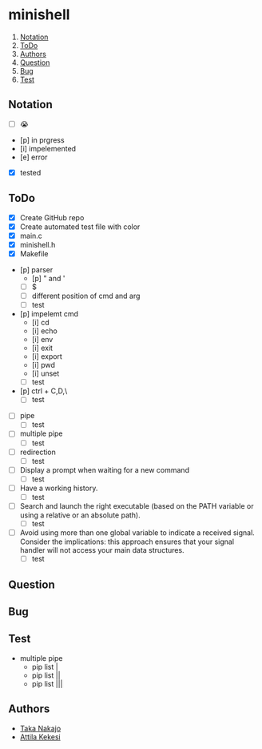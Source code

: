 # minishell
1. [Notation](#notation)
1. [ToDo](#todo)
1. [Authors](#authors)
1. [Question](#question)
1. [Bug](#bug)
1. [Test](#test)

## Notation
- [ ] 😭
- [p] in prgress
- [i] impelemented
- [e] error
- [x] tested

## ToDo
- [x] Create GitHub repo
- [x] Create automated test file with color
- [x] main.c
- [x] minishell.h
- [x] Makefile
- [p] parser
    - [p] " and '
    - [ ] $
    - [ ] different position of cmd and arg
    - [ ] test
- [p] impelemt cmd
    - [i] cd
    - [i] echo
    - [i] env
    - [i] exit
    - [i] export
    - [i] pwd
    - [i] unset
    - [ ] test
- [p] ctrl + C,D,\
    - [ ] test
- [ ] pipe
    - [ ] test
- [ ] multiple pipe
    - [ ] test
- [ ] redirection
    - [ ] test
- [ ] Display a prompt when waiting for a new command
    - [ ] test
- [ ] Have a working history.
    - [ ] test
- [ ] Search and launch the right executable (based on the PATH variable or using a relative or an absolute path).
    - [ ] test
- [ ] Avoid using more than one global variable to indicate a received signal. Consider the implications: this approach ensures that your signal handler will not access your main data structures.
    - [ ] test

## Question

## Bug

## Test
- multiple pipe
    - pip list |
    - pip list ||
    - pip list |||

## Authors
- [Taka Nakajo](https://github.com/tnakajo42)
- [Attila Kekesi](https://github.com/akekesi)
